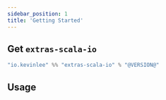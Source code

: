 ```yaml
---
sidebar_position: 1
title: 'Getting Started'
---
```


## Get `extras-scala-io`
```scala
"io.kevinlee" %% "extras-scala-io" % "@VERSION@"
```


## Usage
